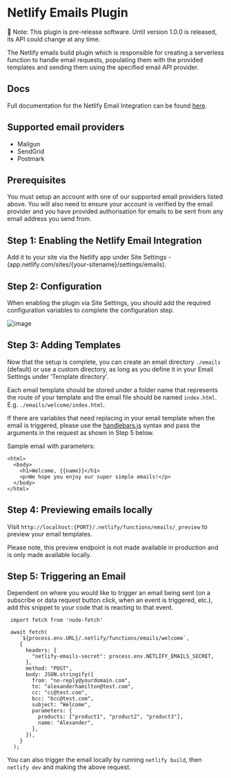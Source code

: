 # Netlify Emails Plugin

🚧 Note: This plugin is pre-release software. Until version 1.0.0 is released, its API could change at any time.

The Netlify emails build plugin which is responsible for creating a serverless function to handle email requests, populating them with the provided templates and sending them using the specified email API provider.

## Docs

Full documentation for the Netlify Email Integration can be found [here](https://docs.netlify.com/netlify-labs/experimental-features/email-integration).

## Supported email providers

- Mailgun
- SendGrid
- Postmark

## Prerequisites

You must setup an account with one of our supported email providers listed above. You will also need to ensure your account is verified by the email provider and you have provided authorisation for emails to be sent from any email address you send from.

## Step 1: Enabling the Netlify Email Integration

Add it to your site via the Netlify app under Site Settings - (app.netlify.com/sites/{your-sitename}/settings/emails).

## Step 2: Configuration

When enabling the plugin via Site Settings, you should add the required configuration variables to complete the configuration step.

![image](https://user-images.githubusercontent.com/15314252/197204381-5a06d036-ea90-40d5-9a85-262d137e8309.png)

## Step 3: Adding Templates

Now that the setup is complete, you can create an email directory `./emails` (default) or use a custom directory, as long as you define it in your Email Settings under ‘Template directory’.

Each email template should be stored under a folder name that represents the route of your template and the email file should be named `index.html`. E.g. `./emails/welcome/index.html`.

If there are variables that need replacing in your email template when the email is triggered, please use the [handlebars.js](https://handlebarsjs.com/) syntax and pass the arguments in the request as shown in Step 5 below.

Sample email with parameters:

```
<html>
  <body>
    <h1>Welcome, {{name}}</h1>
    <p>We hope you enjoy our super simple emails!</p>
  </body>
</html>
```

## Step 4: Previewing emails locally

Visit `http://localhost:{PORT}/.netlify/functions/emails/_preview` to preview your email templates.

Please note, this preview endpoint is not made available in production and is only made available locally.

## Step 5: Triggering an Email

Dependent on where you would like to trigger an email being sent (on a subscribe or data request button click, when an event is triggered, etc.), add this snippet to your code that is reacting to that event.

```
 import fetch from 'node-fetch'

 await fetch(
    `${process.env.URL}/.netlify/functions/emails/welcome`,
    {
      headers: {
        "netlify-emails-secret": process.env.NETLIFY_EMAILS_SECRET,
      },
      method: "POST",
      body: JSON.stringify({
        from: "no-reply@yourdomain.com",
        to: "alexanderhamilton@test.com",
        cc: "cc@test.com",
        bcc: "bcc@test.com",
        subject: "Welcome",
        parameters: {
          products: ["product1", "product2", "product3"],
          name: "Alexander",
        },
      }),
    }
  );
```

You can also trigger the email locally by running `netlify build`, then `netlify dev` and making the above request.
